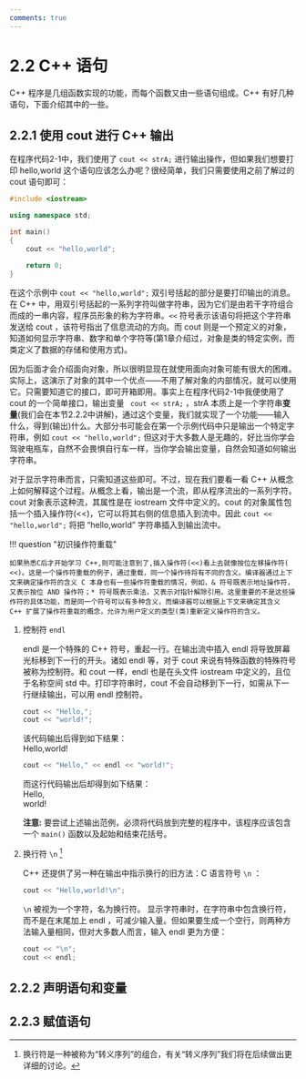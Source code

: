 ```yaml
---
comments: true
---
```


# 2.2 C++ 语句

C++ 程序是几组函数实现的功能，而每个函数又由一些语句组成。C++ 有好几种语句，下面介绍其中的一些。

## 2.2.1 使用 cout 进行 C++ 输出

在程序代码2-1中，我们使用了 `cout << strA;` 进行输出操作，但如果我们想要打印 hello,world 这个语句应该怎么办呢？很经简单，我们只需要使用之前了解过的 cout 语句即可：

``` C++
#include <iostream>

using namespace std;

int main()
{
    cout << "hello,world";

    return 0;
}
```

在这个示例中 `cout << "hello,world";` 双引号括起的部分是要打印输出的消息。在 C++ 中，用双引号括起的一系列字符叫做字符串，因为它们是由若干字符组合而成的一串内容，程序员形象的称为字符串。`<<` 符号表示该语句将把这个字符串发送给 cout ，该符号指出了信息流动的方向。而 cout 则是一个预定义的对象，知道如何显示字符串、数字和单个字符等(第1章介绍过，对象是类的特定实例，而类定义了数据的存储和使用方式)。

因为后面才会介绍面向对象，所以很明显现在就使用面向对象可能有很大的困难。实际上，这演示了对象的其中一个优点——不用了解对象的内部情况，就可以使用它。只需要知道它的接口，即可开箱即用。事实上在程序代码2-1中我便使用了 cout 的一个简单接口，输出变量 ` cout << strA;` ，strA 本质上是一个字符串**变量**(我们会在本节2.2.2中讲解)，通过这个变量，我们就实现了一个功能——输入什么，得到(输出)什么。大部分书可能会在第一个示例代码中只是输出一个特定字符串，例如 `cout << "hello,world";` 但这对于大多数人是无趣的，好比当你学会驾驶电瓶车，自然不会畏惧自行车一样，当你学会输出变量，自然会知道如何输出字符串。

对于显示字符串而言，只需知道这些即可。不过，现在我们要看一看 C++ 从概念上如何解释这个过程。从概念上看，输出是一个流，即从程序流出的一系列字符。cout 对象表示这种流，其属性是在 iostream 文件中定义的。cout 的对象属性包括一个插入操作符(<<)，它可以将其右侧的信息插入到流中。因此 `cout << "hello,world";` 将把 “hello,world” 字符串插入到输出流中。

!!! question "初识操作符重载"

    如果熟悉C后才开始学习 C++,则可能注意到了,插入操作符(<<)看上去就像按位左移操作符( <<)。这是一个操作符重载的例子，通过重载，同一个操作待将有不同的含义。编译器通过上下文来确定操作符的含义 C 本身也有一些操作符重载的情况，例如，& 符号既表示地址操作符，又表示按位 AND 操作符；* 符号既表示乘法，又表示对指针解除引用。这里重要的不是这些操作符的具体功能，而是同一个符号可以有多种含义，而编译器可以根据上下文来确定其含义 C++ 扩展了操作符重栽的概念，允许为用户定义的类型(类)重新定义操作符的含义。

1. 控制符 `endl`

    endl 是一个特殊的 C++ 符号，重起一行。在输出流中插入 endl 将导致屏幕光标移到下一行的开头。诸如 endl 等，对于 cout 来说有特殊函数的特殊符号被称为控制符。和 cout 一样，endl 也是在头文件 iostream 中定义的，且位于名称空间 std 中。打印字符串时，cout 不会自动移到下一行，如需从下一行继续输出，可以用 endl 控制符。

    ``` C++
    cout << "Hello,";
    cout << "world!";
    ```
    
    该代码输出后得到如下结果：<br/>
    Hello,world!

    ``` C++
    cout << "Hello," << endl << "world!";
    ```
    
    而这行代码输出后却得到如下结果：<br/>
    Hello,<br/>
    world!

    **注意:** 要尝试上述输出范例，必须将代码放到完整的程序中，该程序应该包含一个 `main()` 函数以及起始和结束花括号。

2. 换行符 `\n` [^1]

    C++ 还提供了另一种在输出中指示换行的旧方法：C 语言符号 `\n` ：
    
    ``` C++
    cout << "Hello,world!\n";
    ```

    `\n` 被视为一个字符，名为换行符。
    显示字符串时，在字符串中包含换行符，而不是在末尾加上 endl ，可减少输入量。但如果要生成一个空行，则两种方法输入量相同，但对大多数人而言，输入 endl 更为方便：
    ``` C++
    cout << "\n";
    cout << endl;
    ```

## 2.2.2 声明语句和变量

## 2.2.3 赋值语句


[^1]: 换行符是一种被称为“转义序列”的组合，有关“转义序列”我们将在后续做出更详细的讨论。